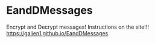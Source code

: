 # EandDMessages
Encrypt and Decrypt messages!
Instructions on the site!!!
https://galien1.github.io/EandDMessages
